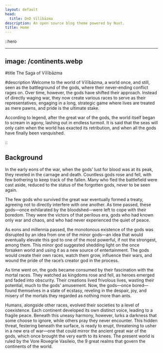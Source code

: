```yaml
---
layout: default
head:
  title: DnD Vīlībāzma
description: An open source blog theme powered by Nuxt.
title: Home
---
```


::hero

---

## image: /continents.webp

#title
The Saga of Vīlībāzma

#description
Welcome to the world of Vīlībāzma, a world once, and still, seen as the battleground of the gods, where their never-ending conflict rages on. Over time, however, the gods have shifted their approach. Instead of directly waging war, they now create various races to serve as their representatives, engaging in a long, strategic game where lives are treated as mere pawns, and pride is the ultimate stake.

According to legend, after the great war of the gods, the world itself began to scream in agony, lashing out in endless turmoil. It is said that the seas will only calm when the world has exacted its retribution, and when all the gods have finally been vanquished.

::

## Background

In the early eons of the war, when the gods’ lust for blood was at its peak, they reveled in the carnage and death. Countless gods rose and fell, with few bothering to keep track of the fallen. Many who fled the battlefield were cast aside, reduced to the status of the forgotten gods, never to be seen again.

The few gods who survived the great war eventually formed a treaty, agreeing not to directly interfere with one another. As time passed, these gods—once exhilarated by the bloodshed—were left to cope with their boredom. They were the victors of that perilous era, gods who had known only war and chaos, and who had never experienced the quiet of peace.

As eons and millennia passed, the monotonous existence of the gods was disrupted by an idea from one of the minor gods—an idea that would eventually elevate this god to one of the most powerful, if not the strongest, among them. This minor god suggested shedding light on the once forsaken world and using it as a new source of entertainment. The gods would create their own races, watch them grow, influence their wars, and wound the pride of the race’s creator god in the process.

As time went on, the gods became consumed by their fascination with the mortal races. They watched as kingdoms rose and fell, as heroes emerged and faded into obscurity. Their creations lived frivolous lives, wasting their potential, much to the gods' amusement. Now, the gods—once bored—found themselves in a state of ecstasy, reveling in the despair, joy, and misery of the mortals they regarded as nothing more than ants.

Humans, alongside other races, evolved their societies to a level of coexistence. Each continent developed its own distinct voice, leading to a fragile peace. Beneath this uneasy harmony, however, lurks a darkness that some choose to ignore, while others pray they never encounter. This hidden threat, festering beneath the surface, is ready to erupt, threatening to usher in a new era of war—one that could mirror the ancient great war of the gods, which once brought the very earth to its knees. The present world is ruled by the Vore Rovegrie Vasileio, the 9 great realms that govern the continents of the world.
